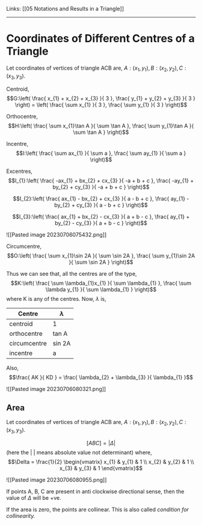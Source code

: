 Links: [[05 Notations and Results in a Triangle]]
___
# Coordinates of Different Centres of a Triangle
Let coordinates of vertices of triangle ACB are, $A:(x_{1},y_{1}), B:(x_{2},y_{2}), C:(x_{3},y_{3})$.

Centroid,
$$G:\left( \frac{ x_{1} + x_{2} + x_{3} }{ 3 }, \frac{ y_{1} + y_{2} + y_{3} }{ 3 } \right) = \left( \frac{ \sum x_{1} }{ 3 }, \frac{ \sum y_{1} }{ 3 } \right)$$

Orthocentre,
$$H:\left( \frac{ \sum x_{1}\tan A }{ \sum \tan A }, \frac{ \sum y_{1}\tan A }{ \sum \tan A } \right)$$

Incentre,
$$I:\left( \frac{ \sum ax_{1} }{ \sum a }, \frac{ \sum ay_{1} }{ \sum a } \right)$$

Excentres,
$$I_{1}:\left( \frac{ -ax_{1} + bx_{2} + cx_{3} }{ -a + b + c }, 
\frac{ -ay_{1} + by_{2} + cy_{3} }{ -a + b + c } \right)$$

$$I_{2}:\left( \frac{ ax_{1} - bx_{2} + cx_{3} }{ a - b + c }, 
\frac{ ay_{1} - by_{2} + cy_{3} }{ a - b + c } \right)$$

$$I_{3}:\left( \frac{ ax_{1} + bx_{2} - cx_{3} }{ a + b - c }, 
\frac{ ay_{1} + by_{2} - cy_{3} }{ a + b - c } \right)$$

![[Pasted image 20230706075432.png]]

Circumcentre,
$$O:\left( \frac{ \sum x_{1}\sin 2A }{ \sum \sin 2A }, \frac{ \sum y_{1}\sin 2A }{ \sum \sin 2A } \right)$$

Thus we can see that, all the centres are of the type,
$$K:\left( \frac{ \sum \lambda_{1}x_{1} }{ \sum \lambda_{1} }, \frac{ \sum \lambda y_{1} }{ \sum \lambda_{1} } \right)$$
where K is any of the centres.
Now, $\lambda$ is,

| Centre       | $\lambda$ |
| ------------ | --------- |
| centroid     | 1         |
| orthocentre  | tan A     |
| circumcentre | sin 2A    |
| incentre     | a         | 

Also,
$$\frac{ AK }{ KD } = \frac{ \lambda_{2} + \lambda_{3} }{ \lambda_{1} }$$

![[Pasted image 20230706080321.png]]

## Area
Let coordinates of vertices of triangle ACB are, $A:(x_{1},y_{1}), B:(x_{2},y_{2}), C:(x_{3},y_{3})$.

$$[ABC] = |\Delta|$$
(here the | | means absolute value not determinant)
where,
$$\Delta = \frac{1}{2} 
\begin{vmatrix}
x_{1} & y_{1} & 1 \\
x_{2} & y_{2} & 1 \\
x_{3} & y_{3} & 1 
\end{vmatrix}$$

![[Pasted image 20230706080955.png]]

If points A, B, C are present in anti clockwise directional sense, then the value of $\Delta$ will be +ve. 

If the area is zero, the points are collinear. This is also called *condition for collinearity.*
